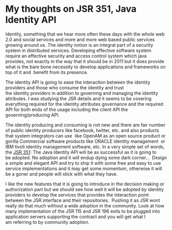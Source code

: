 # My thoughts on JSR 351, Java Identity API

 Identity, something that we hear more often these days with the whole web 2.0 and social services and more and more web based public services growing around us. The identity notion is an integral part of a security system in distributed services. Developing effective software system require an effective security and access control system which java provides, not exactly in the way that it should be in 2011 but it does provide what is the bare bone necessity to develop applications and frameworks on top of it and  benefit from its presence. 
 
The identity API is going to ease the interaction between the identity providers and those who consume the identity and trust the identity providers in addition to governing and managing the identity attributes. I was studying the JSR details and it seems to be covering everything required for the identity attributes governance and the required API for both ends of the usage including the client API the governing/producing API. 
 
The identity producing and consuming is not new and there are fair number of public identity producers like facebook, twitter, etc. and also products that system integrators can use  like OpenAM as an open source product or gorilla Commercial software products like ORACLE identity management  or IBM tivoli identity management software, etc. In a very simple set of words, the [JSR 351](http://www.jcp.org/en/jsr/detail?id=351): The Java Identity API will be as successful as it is going to be adopted. No adoption and it will endup dying some dark corner...  Design a simple and elegant API and try to ship it with some free and easy to use service implementations and it may get some momentum, otherwise it will be a goner and people will stick with what they have. 

I like the new features that it is going to introduce in the decision making or authorization part but we should see how well it will be adopted by identity providers to develop the services that provides the interaction point between the JSR interface and their repositories.  Pushing it as JSR wont really do that much without a wide adoption in the community. Look at how many implementation of the JSR 115 and JSR 196 exits to be plugged into application servers supporting the contract and you will get what I am referring to by community adoption.

